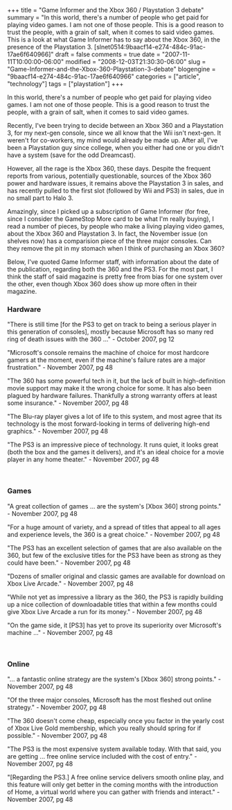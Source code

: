 +++
title = "Game Informer and the Xbox 360 / Playstation 3 debate"
summary = "In this world, there's a number of people who get paid for playing video games. I am not one of those people. This is a good reason to trust the people, with a grain of salt, when it comes to said video games. This is a look at what Game Informer has to say about the Xbox 360, in the presence of the Playstation 3. [slnet0514:9baacf14-e274-484c-91ac-17ae6f640966]"
draft = false
comments = true
date = "2007-11-11T10:00:00-06:00"
modified = "2008-12-03T21:30:30-06:00"
slug = "Game-Informer-and-the-Xbox-360-Playstation-3-debate"
blogengine = "9baacf14-e274-484c-91ac-17ae6f640966"
categories = ["article", "technology"]
tags = ["playstation"]
+++

<p>
In this world, there&#39;s a number of people who get paid for playing video games. I am not one of those people. This is a good reason to trust the people, with a grain of salt, when it&nbsp;comes to said video games. 
</p>
<p>
Recently, I&#39;ve been trying to decide between an Xbox 360 and a Playstation 3, for my next-gen console, since we all know that the Wii isn&#39;t next-gen. It weren&#39;t for co-workers, my mind would already be made up. After all, I&#39;ve been a Playstation guy since college, when you either had one or you didn&#39;t have a system (save for the odd Dreamcast). 
</p>
<p>
However, all the rage is the Xbox 360, these days. Despite the frequent reports from various, potentially questionable, sources of the Xbox 360 power and hardware issues, it remains above the Playstation 3 in sales, and has recently pulled to the first slot (followed by Wii and PS3) in sales, due in no small part to Halo 3. 
</p>
<p>
Amazingly, since I picked up a subscription of Game Informer (for free, since I consider the GameStop More card to be what I&#39;m really buying), I read a number of pieces, by people who make a living playing video games, about the Xbox 360 and Playstation 3. In fact, the November issue (on shelves now) has a comparision piece of the three major consoles. Can they remove the pit in my stomach when I think of purchasing an Xbox 360? 
</p>
<p>
Below, I&#39;ve quoted Game Informer staff, with information about the date of the publication, regarding both the 360 and the PS3. For the most part, I think the staff of said magazine is pretty free from bias for one system over the other, even though Xbox 360 does show up more often in their magazine. 
</p>
<h3>Hardware</h3>
<p>
&quot;There is still time [for the PS3 to get on track to being a serious player in this generation of consoles], mostly because Microsoft has so many red ring of death issues with the 360 ...&quot; - October 2007, pg 12 
</p>
<p>
&quot;Microsoft&#39;s console remains the machine of choice for most hardcore gamers at the moment, even if the machine&#39;s failure rates are a major frustration.&quot;&nbsp;- November 2007, pg 48 
</p>
<p>
&quot;The 360 has some powerful tech in it, but the lack of built in high-definition movie support may make it the wrong choice for some. It has also been plagued by hardware failures. Thankfully a strong warranty offers at least some insurance.&quot; - November 2007, pg 48 
</p>
<p>
&quot;The Blu-ray player gives a lot of life to this system, and most agree that its technology is the most forward-looking in terms of delivering high-end graphics.&quot; - November 2007, pg 48 
</p>
<p>
&quot;The PS3 is an impressive piece of technology. It runs quiet, it looks great (both the box and the games it delivers), and it&#39;s an ideal choice for a movie player in any home theater.&quot; - November 2007, pg 48 
</p>
<p>
&nbsp;
</p>
<h3>Games</h3>
<p>
&quot;A great collection of games ... are the system&#39;s [Xbox 360] strong points.&quot; - November 2007, pg 48 
</p>
<p>
&quot;For a huge amount of variety, and a spread of titles that appeal to all ages and experience levels, the 360 is a great choice.&quot; - November 2007, pg 48 
</p>
<p>
&quot;The PS3 has an excellent selection of games that are also available on the 360, but few of the exclusive titles for the PS3 have been as strong as they could have been.&quot; - November 2007, pg 48 
</p>
<p>
&quot;Dozens of smaller original and classic games are available for download on Xbox Live Arcade.&quot; - November 2007, pg 48 
</p>
<p>
&quot;While not yet as impressive a library as the 360, the PS3 is rapidly building up a nice collection of downloadable titles that within a few months could give Xbox Live Arcade a run for its money.&quot; - November 2007, pg 48&nbsp; 
</p>
<p>
&quot;On the game side, it [PS3] has yet to prove its superiority over Microsoft&#39;s machine ...&quot; - November 2007, pg 48 
</p>
<p>
&nbsp;
</p>
<h3>Online</h3>
<p>
&quot;... a fantastic online strategy are the system&#39;s [Xbox 360] strong points.&quot; - November 2007, pg 48 
</p>
<p>
&quot;Of the three major consoles, Microsoft has the most fleshed out online strategy.&quot; - November 2007, pg 48 
</p>
<p>
&quot;The 360 doesn&#39;t come cheap, especially once you factor in the yearly cost of Xbox Live Gold membership, which you really should spring for if possible.&quot; - November 2007, pg 48 
</p>
<p>
&quot;The PS3 is the most expensive system available today. With that said, you are getting ... free online service included with the cost of entry.&quot; - November 2007, pg 48 
</p>
<p>
&quot;[Regarding the PS3.] A free online service delivers smooth online play, and this feature will only get better in the coming months with the introduction of Home, a virtual world where you can gather with friends and interact.&quot; - November 2007, pg 48 
</p>
<p>
&nbsp;
</p>

